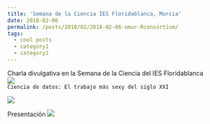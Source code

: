 ```yaml
---
title: 'Semana de la Ciencia IES Floridablanca, Murcia'
date: 2018-02-06
permalink: /posts/2018/02/2018-02-06-umur-Rconsortium/
tags:
  - cool posts
  - category1
  - category2
---
```


Charla divulgativa en la Semana de la Ciencia del IES Floridablanca <br> ![](https://amaurandi.github.io/files/sexiestjob.png) <br> `Ciencia de datos: El trabajo más sexy del siglo XXI`

![](https://amaurandi.github.io/files/ies-flori-2017-18.png)

Presentación [![](https://amaurandi.github.io/files/sexiesthjobslides.png)](https://amaurandi.github.io/files/amaurandi-CienciaDeDatosSxxi.pdf)

